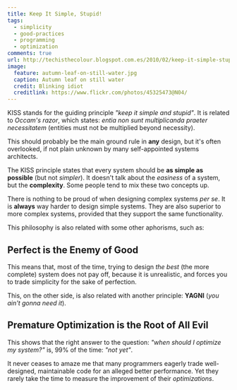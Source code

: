 ```yaml
---
title: Keep It Simple, Stupid!
tags:
  - simplicity
  - good-practices
  - programming
  - optimization
comments: true
url: http://techisthecolour.blogspot.com.es/2010/02/keep-it-simple-stupid.html
image:
  feature: autumn-leaf-on-still-water.jpg
  caption: Autumn leaf on still water
  credit: Blinking idiot
  creditlink: https://www.flickr.com/photos/45325473@N04/
---
```



KISS stands for the guiding principle *"keep it simple and stupid"*. It is related to *Occam's razor*, which states: *entia non sunt multiplicanda praeter necessitatem* (entities must not be multiplied beyond necessity).

This should probably be the main ground rule in **any** design, but it's often overlooked, if not plain unknown by many self-appointed systems architects.

The KISS principle states that every system should be **as simple as possible** (but not *simpler*). It doesn't talk about the *easiness* of a system, but the **complexity**. Some people tend to mix these two concepts up.

There is nothing to be proud of when designing complex systems *per se*. It is **always** way harder to design simple systems. They are also superior to more complex systems, provided that they support the same functionality.

This philosophy is also related with some other aphorisms, such as:


## Perfect is the Enemy of Good

This means that, most of the time, trying to design *the best* (the more complete) system does not pay off, because it is unrealistic, and forces you to trade simplicity for the sake of perfection.

This, on the other side, is also related with another principle: **YAGNI** (*you ain't gonna need it*).


## Premature Optimization is the Root of All Evil

This shows that the right answer to the question: *"when should I optimize my system?"* is, 99% of the time: *"not yet"*.

It never ceases to amaze me that many programmers eagerly trade well-designed, maintainable code for an alleged better performance.
Yet they rarely take the time to measure the improvement of their *optimizations*.
